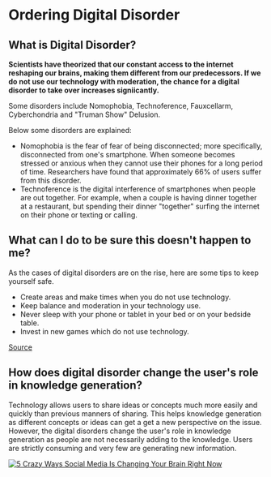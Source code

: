 # Ordering Digital Disorder

## What is Digital Disorder?

**Scientists have theorized that our constant access to the internet reshaping our brains, making them different from our predecessors. If we do not use our technology with moderation, the chance for a digital disorder to take over increases signiicantly.**

Some disorders include Nomophobia, Technoference, Fauxcellarm, Cyberchondria and "Truman Show" Delusion. 

Below some disorders are explained: 

* Nomophobia is the fear of fear of being disconnected; more specifically, disconnected from one's smartphone. When someone becomes stressed or anxious when they cannot use their phones for a long period of time. Researchers have found that approximately 66% of users suffer from this disorder. 
* Technoference is the digital interference of smartphones when people are out together. For example, when a couple is having dinner together at a restaurant, but spending their dinner "together" surfing the internet on their phone or texting or calling. 

## What can I do to be sure this doesn't happen to me?

As the cases of digital disorders are on the rise, here are some tips to keep yourself safe. 
* Create areas and make times when you do not use technology. 
* Keep balance and moderation in your technology use. 
* Never sleep with your phone or tablet in your bed or on your bedside table. 
* Invest in new games which do not use technology. 

[Source](https://netsanity.net/digital-disorders/)

## How does digital disorder change the user's role in knowledge generation?

Technology allows users to share ideas or concepts much more easily and quickly than previous manners of sharing. This helps knowledge generation as different concepts or ideas can get a get a new perspective on the issue. However, the digital disorders change the user's role in knowledge generation as people are not necessarily adding to the knowledge. Users are strictly consuming and very few are generating new information. 

[![5 Crazy Ways Social Media Is Changing Your Brain Right Now](https://i.pinimg.com/originals/09/2b/c9/092bc9a111835f38e78d5d78d1013176.png)](https://www.youtube.com/watch?v=HffWFd_6bJ0 "5 Crazy Ways Social Media Is Changing Your Brain Right Now")